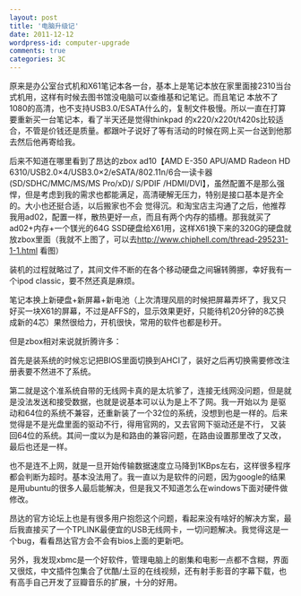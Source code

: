 ```yaml
---
layout: post
title: '电脑升级记'
date: 2011-12-12
wordpress-id: computer-upgrade
comments: true
categories: 3C
---
```

原来是办公室台式机和X61笔记本各一台，基本上是笔记本放在家里面接2310当台式机用，这样有时候去图书馆没电脑可以查维基和记笔记。而且笔记 本放不了1080的高清，也不支持USB3.0/ESATA什么的，复制文件极慢。所以一直在打算要重新买一台笔记本，看了半天还是觉得thinkpad 的x220/x220t/t420s比较适合，不管是价钱还是质量。都跟叶子说好了等有活动的时候在网上买一台送到他那去然后他再寄给我。

后来不知道在哪里看到了昂达的zbox ad10【AMD E-350 APU/AMD Radeon HD 6310/USB2.0×4/USB3.0×2/eSATA/802.11n/6合一读卡器(SD/SDHC/MMC/MS/MS Pro/xD)/ S/PDIF /HDMI/DVI】，虽然配置不是那么强悍，但是考虑到我的需求也都能满足，高清硬解无压力，特别是接口基本是齐全的。大小也还挺合适，以后搬家也不会 觉得沉。和淘宝店主沟通了之后，他推荐我用ad02，配置一样，散热更好一点，而且有两个内存的插槽。那我就买了ad02+内存+一个镁光的64G SSD硬盘给X61用，这样X61换下来的320G的硬盘就放zbox里面（我就不上图了，可以去<http://www.chiphell.com/thread-295231-1-1.html> 看图）

装机的过程就略过了，其间文件不断的在各个移动硬盘之间辗转腾挪，幸好我有一个ipod classic，要不然还真是麻烦。

笔记本换上新硬盘+新屏幕+新电池（上次清理风扇的时候把屏幕弄坏了，我又只好买一块X61的屏幕，不过是AFFS的，显示效果更好，只能待机20分钟的8芯换成新的4芯）果然很给力，开机很快，常用的软件也都是秒开。

但是zbox相对来说就折腾许多：

首先是装系统的时候忘记把BIOS里面切换到AHCI了，装好之后再切换需要修改注册表要不然进不了系统。

第二就是这个准系统自带的无线网卡真的是太坑爹了，连接无线网没问题，但是就是没法发送和接受数据，也就是说基本可以认为是上不了网。我一开始以为 是驱动和64位的系统不兼容，还重新装了一个32位的系统，没想到也是一样的。后来觉得是不是光盘里面的驱动不行，得用官网的，又去官网下驱动还是不行， 又装回64位的系统。其间一度以为是和路由的兼容问题，在路由设置那里改了又改，最后也还是一样。

也不是连不上网，就是一旦开始传输数据速度立马降到1KBps左右，这样很多程序都会判断为超时。基本没法用了。我一直以为是软件的问题，因为google的结果是用ubuntu的很多人最后能解决，但是我又不知道怎么在windows下面对硬件做修改。

昂达的官方论坛上也是有很多用户抱怨这个问题，看起来没有啥好的解决方案，最后我直接买了一个TPLINK最便宜的USB无线网卡，一切问题解决。我觉得这是一个bug，看看昂达官方会不会有bios上面的更新吧。

另外，我发现xbmc是一个好软件，管理电脑上的剧集和电影一点都不含糊，界面又很炫，中文插件包集合了优酷/土豆的在线视频，还有射手影音的字幕下载，也有高手自己开发了豆瓣音乐的扩展，十分的好用。
